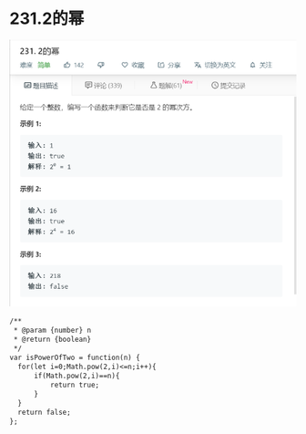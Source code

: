 # 231.2的幂
![](img/231.2的幂.png)  

```
/**
 * @param {number} n
 * @return {boolean}
 */
var isPowerOfTwo = function(n) {
  for(let i=0;Math.pow(2,i)<=n;i++){
      if(Math.pow(2,i)==n){
          return true;
      }
  }
  return false;
};

```